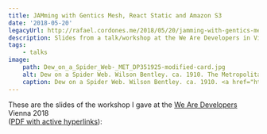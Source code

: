 ```yaml
---
title: JAMming with Gentics Mesh, React Static and Amazon S3
date: '2018-05-20'
legacyUrl: http://rafael.cordones.me/2018/05/20/jamming-with-gentics-mesh-react-static-and-amazon-s3/
description: Slides from a talk/workshop at the We Are Developers in Vienna.
tags: 
    - talks
image:
    path: Dew_on_a_Spider_Web-_MET_DP351925-modified-card.jpg
    alt: Dew on a Spider Web. Wilson Bentley. ca. 1910. The Metropolitan Museum of Art
    caption: Dew on a Spider Web. Wilson Bentley. ca. 1910. <a href="https://www.metmuseum.org/art/collection/search/669363">The Metropolitan Museum of Art</a>.
---
```


These are the slides of the workshop I gave at the <a href="https://www.wearedevelopers.com/events/world-congress/">We Are Developers</a> Vienna 2018 <br/>(<a href="https://speakerd.s3.amazonaws.com/presentations/c0af9815abff462abe97f992fd489b4f/jamming-with-gentics-mesh-react-static-and-amazon-s3.pdf">PDF with active hyperlinks</a>):

<script async class="speakerdeck-embed" data-id="c0af9815abff462abe97f992fd489b4f" data-ratio="1.77777777777778" src="//speakerdeck.com/assets/embed.js"></script>
